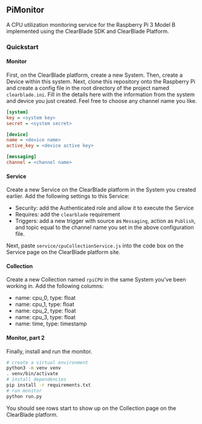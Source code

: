 ## PiMonitor
A CPU utilization monitoring service for the Raspberry Pi 3 Model B implemented using the ClearBlade SDK and ClearBlade Platform.

### Quickstart
#### Monitor
First, on the ClearBlade platform, create a new System. Then, create a Device within this system. Next, clone this repository onto the Raspberry Pi and create a config file in the root directory of the project named `clearblade.ini`. Fill in the details here with the information from the system and device you just created. Feel free to choose any channel name you like.

```ini
[system]
key = <system key>
secret = <system secret>

[device]
name = <device name>
active_key = <device active key>

[messaging]
channel = <channel name>
```

#### Service
Create a new Service on the ClearBlade platform in the System you created earlier. Add the following settings to this Service:
- Security: add the Authenticated role and allow it to execute the Service
- Requires: add the `clearblade` requirement
- Triggers: add a new trigger with source as `Messaging`, action as `Publish`, and topic equal to the channel name you set in the above configuration file.

Next, paste `service/cpuCollectionService.js` into the code box on the Service page on the ClearBlade platform site. 

#### Collection
Create a new Collection named `rpiCPU` in the same System you've been working in. Add the following columns:
- name: cpu_0, type: float
- name: cpu_1, type: float
- name: cpu_2, type: float
- name: cpu_3, type: float
- name: time, type: timestamp

#### Monitor, part 2
Finally, install and run the monitor.

```bash
# create a virtual environment
python3 -m venv venv
. venv/bin/activate
# install dependencies
pip install -r requirements.txt
# run monitor
python run.py
```

You should see rows start to show up on the Collection page on the ClearBlade platform.

